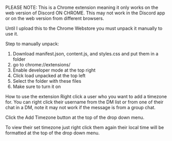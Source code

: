 PLEASE NOTE: This is a Chrome extension meaning it only works on the web version of Discord ON CHROME. This may not
work in the Discord app or on the web version from different browsers.

Until I upload this to the Chrome Webstore you must unpack it manually to use it.

Step to manually unpack:
  1) Download manifest.json, content.js, and styles.css and put them in a folder
  2) go to chrome://extensions/
  3) Enable developer mode at the top right
  4) Click load unpacked at the top left
  5) Select the folder with these files
  6) Make sure to turn it on

How to use the extension 
  Right click a user who you want to add a timezone for.
  You can right click their username from the DM list or from one of their
  chat in a DM, note it may not work if the message is from a group chat.

  Click the Add Timezone button at the top of the drop down menu.

  To view their set timezone just right click them again their local time will
  be formatted at the top of the drop down menu.
